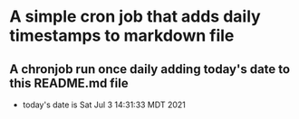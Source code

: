 A simple cron job that adds daily timestamps to markdown file
============================================================
## A chronjob run once daily adding today's date to this README.md file
* today's date is Sat Jul  3 14:31:33 MDT 2021
